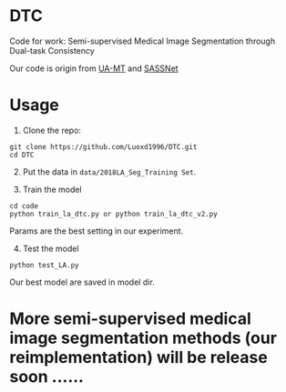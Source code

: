 # DTC
Code for work: Semi-supervised Medical Image Segmentation through Dual-task Consistency

Our code is origin from [UA-MT](https://github.com/yulequan/UA-MT) and [SASSNet](https://github.com/kleinzcy/SASSnet)

# Usage

1. Clone the repo:
```
git clone https://github.com/Luoxd1996/DTC.git 
cd DTC
```
2. Put the data in `data/2018LA_Seg_Training Set`.

3. Train the model
```
cd code
python train_la_dtc.py or python train_la_dtc_v2.py
```

Params are the best setting in our experiment.

4. Test the model
```
python test_LA.py
```
Our best model are saved in model dir.

# More semi-supervised medical image segmentation methods (our reimplementation) will be release soon ......
